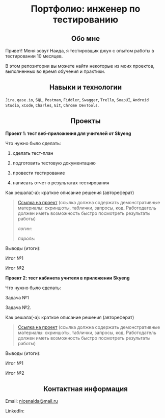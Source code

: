 <h1 align="center">Портфолио: инженер по тестированию</h1>

<h2 align="center">Обо мне</h3>

Привет! Меня зовут Наида, я тестировщик джун с опытом работы в тестировании 10 месяцев.

В этом репозитории вы можете найти некоторые из моих проектов, выполненных во время обучения и практики.

<h2 align="center">Навыки и технологии</h2>

`Jira`, `qase.io`, `SQL`, `Postman`, `Fiddler`, `Swagger`, `Trello`,
`SoapUI`, `Android Studio`, `xCode`, `Charles`, `Git`, `Chrome DevTools`.

<h2 align="center">Проекты</h2>

**Проект 1: тест веб-приложения для учителей от Skyeng**

Что нужно было сделать:

1. сделать тест-план

2. подготовить тестовую документацию

3. провести тестирование

4. написать отчет о результатах тестирования

Как решала(-а): краткое описание решения (автореферат)

> [Ссылка на проект](https://ragimovna.atlassian.net/wiki/spaces/1/pages/4784185/1+2) (ссылка должна содержать демонстративные материалы: скриншоты, таблички, запросы, код. Работодатель должен иметь возможность быстро посмотреть результаты работы)
>
> *логин*: 
>
> *пароль*:

Выводы (итоги):

Итог №1

Итог №2

**Проект 2: тест кабинета учителя в приложении Skyeng**

Что нужно было сделать:

Задача №1

Задача №2.

Как решала(-а): краткое описание решения (автореферат)

> [Ссылка на проект](https://ragimovna.atlassian.net/wiki/spaces/1/pages/4784185/1+2) (ссылка должна содержать демонстративные материалы: скриншоты, таблички, запросы, код. Работодатель должен иметь возможность быстро посмотреть результаты работы)

Выводы (итоги):

Итог №1

Итог №2

<h2 align="center">Контактная информация</h3>

Email: nicenaida@mail.ru

LinkedIn: 
